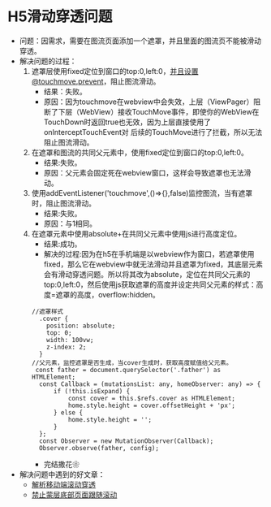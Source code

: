 # H5滑动穿透问题
- 问题：因需求，需要在图流页面添加一个遮罩，并且里面的图流页不能被滑动穿透。
- 解决问题的过程：
   1. 遮罩层使用fixed定位到窗口的top:0,left:0，并且设置@touchmove.prevent，阻止图流滑动。 
      - 结果：失败。
      - 原因：因为touchmove在webview中会失效，上层（ViewPager）阻断了下层（WebView）接收TouchMove事件，即使你的WebView在TouchDown时返回true也无效，因为上层直接使用了onInterceptTouchEvent对
      后续的TouchMove进行了拦截，所以无法阻止图流滑动。
   2. 在遮罩和图流的共同父元素中，使用fixed定位到窗口的top:0,left:0。
      - 结果:失败。
      - 原因：父元素会固定死在webview窗口，这样会导致遮罩也无法滑动。
   3. 使用addEventListener('touchmove',()=>{},false)监控图流，当有遮罩时，阻止图流滑动。
      - 结果:失败。
      - 原因：与1相同。
   4. 在遮罩元素中使用absolute+在共同父元素中使用js进行高度定位。
      - 结果:成功。
      - 解决的过程:因为在h5在手机端是以webview作为窗口，若遮罩使用fixed，那么它在webview中就无法滑动并且遮罩为fixed，其底层元素会有滑动穿透问题。所以将其改为absolute，定位在共同父元素的
      top:0,left:0，然后使用js获取遮罩的高度并设定共同父元素的样式：高度=遮罩的高度，overflow:hidden。
      ```
      //遮罩样式
        .cover {
          position: absolute;
          top: 0;
          width: 100vw;
          z-index: 2;
        }
      //父元素，监控遮罩是否生成，当cover生成时，获取高度赋值给父元素。
       const father = document.querySelector('.father') as HTMLElement;
        const Callback = (mutationsList: any, homeObserver: any) => {
            if (!this.isExpand) {
                const cover = this.$refs.cover as HTMLElement;
                home.style.height = cover.offsetHeight + 'px';
            } else {
                home.style.height = '';
            }
        };
        const Observer = new MutationObserver(Callback);
        Observer.observe(father, config);
      ```
      - 完结撒花❀
- 解决问题中遇到的好文章：
   - [解析移动端滚动穿透](https://segmentfault.com/a/1190000020321154)
   - [禁止蒙层底部页面跟随滚动](https://segmentfault.com/a/1190000012313337)
